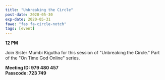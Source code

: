 ```yaml
---
title: "Unbreaking the Circle"
post-date: 2020-05-30
exp-date: 2020-05-31
fawe: "fas fa-circle-notch"
tags: [event]
---
```

**12 PM**

Join Sister Mumbi Kigutha for this session of "Unbreaking the Circle." Part of the "On Time God Online" series.

**Meeting ID: 979 480 457**
<br>
**Passcode: 723 749**